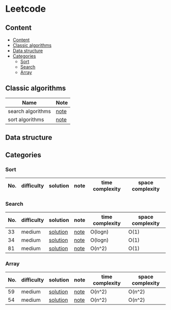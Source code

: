 # Leetcode

## Content
* [Content](#Content)
* [Classic algorithms](#Classic-algorithms)
* [Data structure](#Data-structure)
* [Categories](#Categories)
	* [Sort](#Sort)
	* [Search](#Search)
	* [Array](#Array)
## Classic algorithms
Name|Note
------|-------|
search algorithms | [note](./classic-algorithms/Search-algorithms.md)
sort algorithms | [note](./classic-algorithms/Sort-algorithms.md)
## Data structure

## Categories
### Sort
No. | difficulty | solution |note|time complexity|space complexity
------| -------------|-------------|--------|---------------|----------|
### Search
No. | difficulty | solution |note|time complexity|space complexity
------| -------------|-------------|--------|--------|--------|
33|medium|[solution](./33/33.py)|[note](./33/33.md)|O(logn)|O(1)
34|medium|[solution](./34/34.py)|[note](./34/34.md)|O(logn)|O(1)
81|medium|[solution](./81/81.py)|[note](./81/81.md)|O(n^2)|O(1)

### Array
No. | difficulty | solution |note|time complexity|space complexity
------| -------------|-------------|--------|--------|--------|
59|medium|[solution](./59/59.py)|[note](./59/59.md)|O(n^2)|O(n^2)
54|medium|[solution](./54/54.py)|[note](./54/54.md)|O(n^2)|O(n^2)
